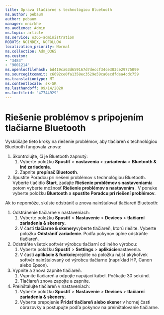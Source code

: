 ```yaml
---
title: Oprava tlačiarne s technológiou Bluetooth
ms.author: pebaum
author: pebaum
manager: mnirkhe
ms.audience: Admin
ms.topic: article
ms.service: o365-administration
ROBOTS: NOINDEX, NOFOLLOW
localization_priority: Normal
ms.collection: Adm_O365
ms.custom:
- "3483"
- "9001214"
ms.openlocfilehash: bd419ca63d659167d7deccf34ce303ce29775099
ms.sourcegitcommit: c6692ce0fa1358ec3529e59ca0ecdfdea4cdc759
ms.translationtype: MT
ms.contentlocale: sk-SK
ms.lasthandoff: 09/14/2020
ms.locfileid: "47744929"
---
```

# <a name="fix-bluetooth-printer-connection-issues"></a>Riešenie problémov s pripojením tlačiarne Bluetooth

Vyskúšajte tieto kroky na riešenie problémov, aby tlačiareň s technológiou Bluetooth fungovala znova:


1. Skontrolujte, či je Bluetooth zapnutý:
    1. Vyberte položku **Spustiť**  >  **nastavenia**  >  **zariadenia**  >  **Bluetooth & iné zariadenia**.
    2. Zapnite **prepínač Bluetooth**.
2. Spustite Poradcu pri riešení problémov s technológiou Bluetooth. <br>
    Vyberte tlačidlo **Štart**, zadajte **Riešenie problémov s nastaveniami**a potom vyberte možnosť **Riešenie problémov s nastavením** . V ponuke vyberte položku **Bluetooth** a **spustite Poradcu pri riešení problémov**.

Ak to nepomôže, skúste odstrániť a znova nainštalovať tlačiareň Bluetooth:

1. Odstránenie tlačiarne v nastaveniach:
    1. Vyberte položku **Spustiť**  >  **Nastavenie**  >  **Devices**  >  **tlačiarní zariadenia & skenery**.
    2. V časti **tlačiarne & skenery**vyberte tlačiareň, ktorú riešite. Vyberte položku **Odstrániť zariadenie**. Podľa pokynov úplne odstráňte tlačiareň.
2. Odstráňte všetok softvér výrobcu tlačiarní od iného výrobcu:
    1. Vyberte položku **Spustiť**  >  **Settings**  >  **aplikácie**nastavenia.
    2. V časti **aplikácie & funkcie**prejdite na položku nájsť akýkoľvek softvér nainštalovaný od výrobcu tlačiarne (napríklad HP, Canon alebo Epson).
3. Vypnite a znova zapnite tlačiareň.
   1. Vypnite tlačiareň a odpojte napájací kábel. Počkajte 30 sekúnd. 
   2. Tlačiareň znova zapojte a zapnite.
4. Preinštalujte tlačiareň v nastaveniach:
    1. Vyberte položku **Spustiť**  >  **Nastavenie**  >  **Devices**  >  **tlačiarní zariadenia & skenery**.
    2. Vyberte prepojenie **Pridať tlačiareň alebo skener** v hornej časti obrazovky a postupujte podľa pokynov na preinštalovanie tlačiarne.

